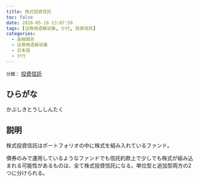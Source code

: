 ```yaml
---
title: 株式投資信託
toc: false
date: 2018-05-18 13:07:59
tags: [证券用语解说集, か行, 投資信託]
categories:
  - 金融服务
  - 证券用语解说集
  - 日本語
  - か行
---
```


`分類：` [投資信託](/tags/投資信託/)

## ひらがな

かぶしきとうししんたく

## 説明

株式投資信託はポートフォリオの中に株式を組み入れているファンド。

債券のみで運用しているようなファンドでも信託約款上で少しでも株式が組み込まれる可能性があるものは、全て株式投資信託になる。単位型と追加型両方の2つに分けられる。
